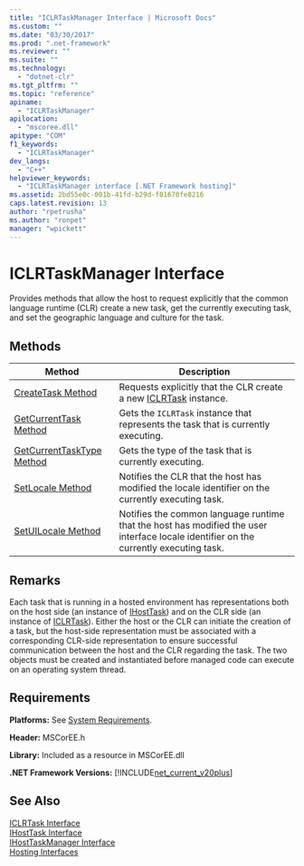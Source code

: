 ```yaml
---
title: "ICLRTaskManager Interface | Microsoft Docs"
ms.custom: ""
ms.date: "03/30/2017"
ms.prod: ".net-framework"
ms.reviewer: ""
ms.suite: ""
ms.technology: 
  - "dotnet-clr"
ms.tgt_pltfrm: ""
ms.topic: "reference"
apiname: 
  - "ICLRTaskManager"
apilocation: 
  - "mscoree.dll"
apitype: "COM"
f1_keywords: 
  - "ICLRTaskManager"
dev_langs: 
  - "C++"
helpviewer_keywords: 
  - "ICLRTaskManager interface [.NET Framework hosting]"
ms.assetid: 2bd55e0c-001b-41fd-b29d-f01670fe8216
caps.latest.revision: 13
author: "rpetrusha"
ms.author: "ronpet"
manager: "wpickett"
---
```

# ICLRTaskManager Interface
Provides methods that allow the host to request explicitly that the common language runtime (CLR) create a new task, get the currently executing task, and set the geographic language and culture for the task.  
  
## Methods  
  
|Method|Description|  
|------------|-----------------|  
|[CreateTask Method](../../../../docs/framework/unmanaged-api/hosting/iclrtaskmanager-createtask-method.md)|Requests explicitly that the CLR create a new [ICLRTask](../../../../docs/framework/unmanaged-api/hosting/iclrtask-interface.md) instance.|  
|[GetCurrentTask Method](../../../../docs/framework/unmanaged-api/hosting/iclrtaskmanager-getcurrenttask-method.md)|Gets the `ICLRTask` instance that represents the task that is currently executing.|  
|[GetCurrentTaskType Method](../../../../docs/framework/unmanaged-api/hosting/iclrtaskmanager-getcurrenttasktype-method.md)|Gets the type of the task that is currently executing.|  
|[SetLocale Method](../../../../docs/framework/unmanaged-api/hosting/iclrtaskmanager-setlocale-method.md)|Notifies the CLR that the host has modified the locale identifier on the currently executing task.|  
|[SetUILocale Method](../../../../docs/framework/unmanaged-api/hosting/iclrtaskmanager-setuilocale-method.md)|Notifies the common language runtime that the host has modified the user interface locale identifier on the currently executing task.|  
  
## Remarks  
 Each task that is running in a hosted environment has representations both on the host side (an instance of [IHostTask](../../../../docs/framework/unmanaged-api/hosting/ihosttask-interface.md)) and on the CLR side (an instance of [ICLRTask](../../../../docs/framework/unmanaged-api/hosting/iclrtask-interface.md)). Either the host or the CLR can initiate the creation of a task, but the host-side representation must be associated with a corresponding CLR-side representation to ensure successful communication between the host and the CLR regarding the task. The two objects must be created and instantiated before managed code can execute on an operating system thread.  
  
## Requirements  
 **Platforms:** See [System Requirements](../../../../docs/framework/get-started/system-requirements.md).  
  
 **Header:** MSCorEE.h  
  
 **Library:** Included as a resource in MSCorEE.dll  
  
 **.NET Framework Versions:** [!INCLUDE[net_current_v20plus](../../../../includes/net-current-v20plus-md.md)]  
  
## See Also  
 [ICLRTask Interface](../../../../docs/framework/unmanaged-api/hosting/iclrtask-interface.md)   
 [IHostTask Interface](../../../../docs/framework/unmanaged-api/hosting/ihosttask-interface.md)   
 [IHostTaskManager Interface](../../../../docs/framework/unmanaged-api/hosting/ihosttaskmanager-interface.md)   
 [Hosting Interfaces](../../../../docs/framework/unmanaged-api/hosting/hosting-interfaces.md)